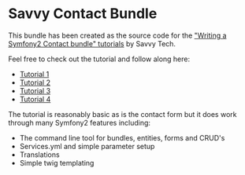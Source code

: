 Savvy Contact Bundle
====

This bundle has been created as the source code for the ["Writing a Symfony2 Contact bundle" tutorials][1] by Savvy Tech.

Feel free to check out the tutorial and follow along here:

* [Tutorial 1][1]
* [Tutorial 2][2]
* [Tutorial 3][3]
* [Tutorial 4][4]

The tutorial is reasonably basic as is the contact form but it does work through many Symfony2 features including:
* The command line tool for bundles, entities, forms and CRUD's
* Services.yml and simple parameter setup
* Translations
* Simple twig templating

[1]: http://blog.savvycreativeuk.com/2012/11/symfony2-contact-bundle-part-1/
[2]: http://blog.savvycreativeuk.com/2012/11/symfony2-contact-bundle-part-2/
[3]: http://blog.savvycreativeuk.com/2012/11/symfony2-contact-bundle-part-3/
[4]: http://blog.savvycreativeuk.com/2012/11/symfony2-contact-bundle-part-4/
